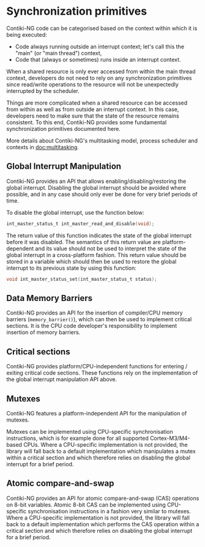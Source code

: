 # Synchronization primitives

Contiki-NG code can be categorised based on the context within which it is being executed:
* Code always running outside an interrupt context; let's call this the "main" (or "main thread") context,
* Code that (always or sometimes) runs inside an interrupt context.

When a shared resource is only ever accessed from within the main thread context, developers do not need to rely on any synchronization primitives since read/write operations to the resource will not be unexpectedly interrupted by the scheduler.

Things are more complicated when a shared resource can be accessed from within as well as from outside an interrupt context. In this case, developers need to make sure that the state of the resource remains consistent. To this end, Contiki-NG provides some fundamental synchronization primitives documented here.

More details about Contiki-NG's multitasking model, process scheduler and contexts in [doc:multitasking].

## Global Interrupt Manipulation
Contiki-NG provides an API that allows enabling/disabling/restoring the global interrupt. Disabling the global interrupt should be avoided where possible, and in any case should only ever be done for very brief periods of time.

To disable the global interrupt, use the function below:

```C
int_master_status_t int_master_read_and_disable(void);
```

The return value of this function indicates the state of the global interrupt before it was disabled. The semantics of this return value are platform-dependent and its value should not be used to interpret the state of the global interrupt in a cross-platform fashion. This return value should be stored in a variable which should then be used to restore the global interrupt to its previous state by using this function:

```C
void int_master_status_set(int_master_status_t status);
```

## Data Memory Barriers
Contiki-NG provides an API for the insertion of compiler/CPU memory barriers (`memory_barrier()`), which can then be used to implement critical sections. It is the CPU code developer's responsibility to implement insertion of memory barriers.

## Critical sections
Contiki-NG provides platform/CPU-independent functions for entering / exiting critical code sections. These functions rely on the implementation of the global interrupt manipulation API above.

## Mutexes
Contiki-NG features a platform-independent API for the manipulation of mutexes.

Mutexes can be implemented using CPU-specific synchronisation instructions, which is for example done for all supported Cortex-M3/M4-based CPUs. Where a CPU-specific implementation is not provided, the library will fall back to a default implementation which manipulates a mutex within a critical section and which therefore relies on disabling the global interrupt for a brief period.

## Atomic compare-and-swap
Contiki-NG provides an API for atomic compare-and-swap (CAS) operations on 8-bit variables. Atomic 8-bit CAS can be implemented using CPU-specific synchronisation instructions in a fashion very similar to mutexes. Where a CPU-specific implementation is not provided, the library will fall back to a default implementation which performs the CAS operation within a critical section and which therefore relies on disabling the global interrupt for a brief period.

[doc:multitasking]: /doc/programming/Multitasking-and-scheduling
